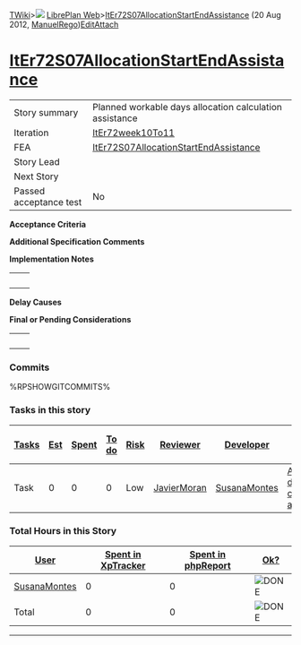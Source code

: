 [TWiki](/twiki/Main/WebHome)&gt;![](/twiki/TWiki/TWikiDocGraphics/web-bg-small.gif) [LibrePlan Web](/twiki/LibrePlan/WebHome)&gt;[ItEr72S07AllocationStartEndAssistance](http://wiki.libreplan-enterprise.com/twiki/LibrePlan/ItEr72S07AllocationStartEndAssistance "Topic revision: 5 (20 Aug 2012 - 09:52:52)") (20 Aug 2012, [ManuelRego](/twiki/Main/ManuelRego))[Edit](http://wiki.libreplan-enterprise.com/twiki/bin/edit/LibrePlan/ItEr72S07AllocationStartEndAssistance?t=1520337911 "Edit this topic text")[Attach](/twiki/bin/attach/LibrePlan/ItEr72S07AllocationStartEndAssistance "Attach an image or document to this topic")

 [ItEr72S07AllocationStartEndAssistance](/twiki/LibrePlan/ItEr72S07AllocationStartEndAssistance)
============================================================================================================================================================



|                        |                                                                                                          |
|------------------------|----------------------------------------------------------------------------------------------------------|
| Story summary          | Planned workable days allocation calculation assistance                                                  |
| Iteration              | [ItEr72week10To11](/twiki/LibrePlan/ItEr72week10To11)                                           |
| FEA                    | [ItEr72S07AllocationStartEndAssistance](/twiki/LibrePlan/ItEr72S07AllocationStartEndAssistance) |
| Story Lead             |                                                                                                          |
| Next Story             |                                                                                                          |
| Passed acceptance test | No                                                                                                       |

**Acceptance Criteria**

**Additional Specification Comments**

**Implementation Notes**

|     |     |
|-----|-----|
|     |     |

**Delay Causes**

**Final or Pending Considerations**

|     |     |
|-----|-----|
|     |     |

###  Commits

%RPSHOWGITCOMMITS%

###  Tasks in this story



| [Tasks](http://wiki.libreplan-enterprise.com/twiki/LibrePlan/ItEr72S07AllocationStartEndAssistance?sortcol=0;table=2;up=0#sorted_table "Sort by this column") | [Est](http://wiki.libreplan-enterprise.com/twiki/LibrePlan/ItEr72S07AllocationStartEndAssistance?sortcol=1;table=2;up=0#sorted_table "Sort by this column") | [Spent](http://wiki.libreplan-enterprise.com/twiki/LibrePlan/ItEr72S07AllocationStartEndAssistance?sortcol=2;table=2;up=0#sorted_table "Sort by this column") | [To do](http://wiki.libreplan-enterprise.com/twiki/LibrePlan/ItEr72S07AllocationStartEndAssistance?sortcol=3;table=2;up=0#sorted_table "Sort by this column") | [Risk](http://wiki.libreplan-enterprise.com/twiki/LibrePlan/ItEr72S07AllocationStartEndAssistance?sortcol=4;table=2;up=0#sorted_table "Sort by this column") | [Reviewer](http://wiki.libreplan-enterprise.com/twiki/LibrePlan/ItEr72S07AllocationStartEndAssistance?sortcol=5;table=2;up=0#sorted_table "Sort by this column") | [Developer](http://wiki.libreplan-enterprise.com/twiki/LibrePlan/ItEr72S07AllocationStartEndAssistance?sortcol=6;table=2;up=0#sorted_table "Sort by this column") | [Task Name](http://wiki.libreplan-enterprise.com/twiki/LibrePlan/ItEr72S07AllocationStartEndAssistance?sortcol=7;table=2;up=0#sorted_table "Sort by this column") | [Start Date](http://wiki.libreplan-enterprise.com/twiki/LibrePlan/ItEr72S07AllocationStartEndAssistance?sortcol=8;table=2;up=0#sorted_table "Sort by this column") | [Est End Date](http://wiki.libreplan-enterprise.com/twiki/LibrePlan/ItEr72S07AllocationStartEndAssistance?sortcol=9;table=2;up=0#sorted_table "Sort by this column") | [End Date](http://wiki.libreplan-enterprise.com/twiki/LibrePlan/ItEr72S07AllocationStartEndAssistance?sortcol=10;table=2;up=0#sorted_table "Sort by this column") |
|------------------------------------------------------------------------------------------------------------------------------------------------------------------------|----------------------------------------------------------------------------------------------------------------------------------------------------------------------|------------------------------------------------------------------------------------------------------------------------------------------------------------------------|------------------------------------------------------------------------------------------------------------------------------------------------------------------------|-----------------------------------------------------------------------------------------------------------------------------------------------------------------------|---------------------------------------------------------------------------------------------------------------------------------------------------------------------------|----------------------------------------------------------------------------------------------------------------------------------------------------------------------------|----------------------------------------------------------------------------------------------------------------------------------------------------------------------------|-----------------------------------------------------------------------------------------------------------------------------------------------------------------------------|-------------------------------------------------------------------------------------------------------------------------------------------------------------------------------|----------------------------------------------------------------------------------------------------------------------------------------------------------------------------|
| Task                                                                                                                                                                   | 0                                                                                                                                                                    | 0                                                                                                                                                                      | 0                                                                                                                                                                      | Low                                                                                                                                                                   | [JavierMoran](/twiki/Main/JavierMoran)                                                                                                                           | [SusanaMontes](/twiki/Main/SusanaMontes)                                                                                                                          | [Allocation duration calculation assistance](/twiki/LibrePlan/AnA07S05AllocationStartEndAssistance#TasK1)                                                         |                                                                                                                                                                             |                                                                                                                                                                               |                                                                                                                                                                            |

###  Total Hours in this Story

| [User](http://wiki.libreplan-enterprise.com/twiki/LibrePlan/ItEr72S07AllocationStartEndAssistance?sortcol=0;table=3;up=0#sorted_table "Sort by this column") | [Spent in XpTracker](http://wiki.libreplan-enterprise.com/twiki/LibrePlan/ItEr72S07AllocationStartEndAssistance?sortcol=1;table=3;up=0#sorted_table "Sort by this column") | [Spent in phpReport](http://wiki.libreplan-enterprise.com/twiki/LibrePlan/ItEr72S07AllocationStartEndAssistance?sortcol=2;table=3;up=0#sorted_table "Sort by this column") | [Ok?](http://wiki.libreplan-enterprise.com/twiki/LibrePlan/ItEr72S07AllocationStartEndAssistance?sortcol=3;table=3;up=0#sorted_table "Sort by this column") |
|-----------------------------------------------------------------------------------------------------------------------------------------------------------------------|-------------------------------------------------------------------------------------------------------------------------------------------------------------------------------------|-------------------------------------------------------------------------------------------------------------------------------------------------------------------------------------|----------------------------------------------------------------------------------------------------------------------------------------------------------------------|
| [SusanaMontes](/twiki/Main/SusanaMontes)                                                                                                                     | 0                                                                                                                                                                                   | 0                                                                                                                                                                                   | ![DONE](/twiki/TWiki/TWikiDocGraphics/choice-yes.gif "DONE")                                                                                                     |
| Total                                                                                                                                                                 | 0                                                                                                                                                                                   | 0                                                                                                                                                                                   | ![DONE](/twiki/TWiki/TWikiDocGraphics/choice-yes.gif "DONE")                                                                                                     |

------------------------------------------------------------------------
